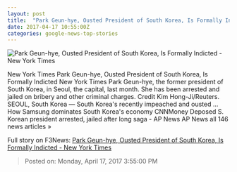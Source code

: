 ```yaml
---
layout: post
title:  "Park Geun-hye, Ousted President of South Korea, Is Formally Indicted - New York Times"
date: 2017-04-17 10:55:00Z
categories: google-news-top-stories
---
```


![Park Geun-hye, Ousted President of South Korea, Is Formally Indicted - New York Times](https://static01.nyt.com/images/2017/04/18/world/18skorea-1/18skorea-1-facebookJumbo.jpg)

New York Times Park Geun-hye, Ousted President of South Korea, Is Formally Indicted New York Times Park Geun-hye, the former president of South Korea, in Seoul, the capital, last month. She has been arrested and jailed on bribery and other criminal charges. Credit Kim Hong-Ji/Reuters. SEOUL, South Korea — South Korea's recently impeached and ousted ... How Samsung dominates South Korea's economy CNNMoney Deposed S. Korean president arrested, jailed after long saga - AP News AP News all 146 news articles »


Full story on F3News: [Park Geun-hye, Ousted President of South Korea, Is Formally Indicted - New York Times](http://www.f3nws.com/n/NDTpuE)

> Posted on: Monday, April 17, 2017 3:55:00 PM
